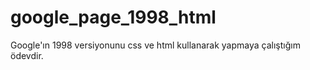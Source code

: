 # google_page_1998_html

Google'ın 1998 versiyonunu css ve html kullanarak yapmaya çalıştığım ödevdir.
